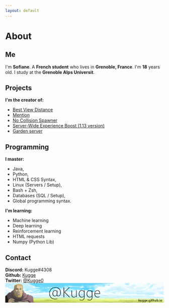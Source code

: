 ```yaml
---
layout: default
---
```

# About
## Me
I'm **Sofiane**. A **French student** who lives in **Grenoble, France**. 
I'm **18** years old.
I study at the **Grenoble Alps Universit**.  

## Projects
**I'm the creator of:**
- [Best View Distance](https://www.spigotmc.org/resources/best-view-distance.61963/)
- [Mention](https://www.spigotmc.org/resources/mention.63390/)
- [No Collision Spawner](https://www.spigotmc.org/resources/no-collision-spawner.63269/)
- [Server-Wide Experience Boost (1.13 version)](https://www.spigotmc.org/resources/server-wide-experience-boost-1-13-version.63689/)
- [Garden server](https://gardenmc.fr/)

## Programming
**I master:**
- Java,
- Python,
- HTML & CSS Syntax,
- Linux (Servers / Setup),
- Bash + Zsh,
- Databases (SQL / Setup),
- Global programming syntax.  

**I'm learning:**
- Machine learning
- Deep learning
- Reinforcement learning
- HTML requests
- Numpy (Python Lib)

## Contact
**Discord:** Kugge#4308  
**Github:** [Kugge](https://github.com/Kugge)  
**Twitter:** [@Kugge0](https://twitter.com/Kugge0)  <br>
<img alt="Kugge's Logo" src="https://github.com/Kugge/kugge.github.io/blob/master/banner.png?raw=true" style="margin-left: auto; margin-right: auto; display: block;">
